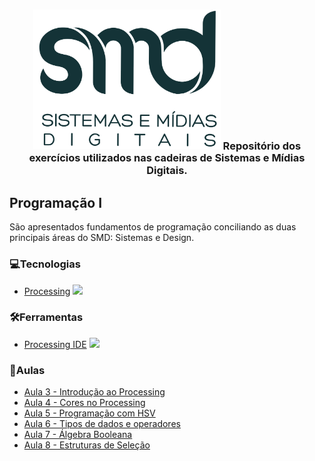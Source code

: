 <h3 align="center">
  <img src="https://github.com/Reinaldodasilva/SMD/blob/master/smd.png" width="300px">
  Repositório dos exercícios utilizados nas cadeiras de Sistemas e Mídias Digitais.
</h3>


## Programação I
São apresentados fundamentos de programação conciliando as duas principais áreas do SMD: Sistemas e Design.

### 💻Tecnologias
  * [Processing](https://processing.org/) <img src="https://upload.wikimedia.org/wikipedia/commons/thumb/2/2e/Processing_3_logo.png/600px-Processing_3_logo.png" width="30px"> 

### 🛠️Ferramentas
  * [Processing IDE](https://processing.org/download/) <img src="https://upload.wikimedia.org/wikipedia/commons/thumb/2/2e/Processing_3_logo.png/600px-Processing_3_logo.png" width="30px">

### 🎯Aulas
  * [Aula 3 - Introdução ao Processing](https://github.com/Reinaldodasilva/SMD/tree/master/Programa%C3%A7%C3%A3o%20I/Aula%203%20-%20Introdu%C3%A7%C3%A3o%20ao%20processing)
  * [Aula 4 - Cores no Processing](https://github.com/Reinaldodasilva/SMD/tree/master/Programa%C3%A7%C3%A3o%20I/Aula%204%20-%20Cores%20no%20processing)
  * [Aula 5 - Programação com HSV](https://github.com/Reinaldodasilva/SMD/tree/master/Programa%C3%A7%C3%A3o%20I/Aula%205%20-%20Programa%C3%A7%C3%A3o%20com%20HSV)
  * [Aula 6 - Tipos de dados e operadores](https://github.com/Reinaldodasilva/SMD/tree/master/Programa%C3%A7%C3%A3o%20I/Aula%206%20-%20Tipos%2C%20dados%20e%20operadores)
  * [Aula 7 - Álgebra Booleana](https://github.com/Reinaldodasilva/SMD/tree/master/Programa%C3%A7%C3%A3o%20I/Aula%207%20-%20Algebra%20Booleana)
  * [Aula 8 - Estruturas de Seleção](https://github.com/Reinaldodasilva/SMD/tree/master/Programa%C3%A7%C3%A3o%20I/Aula%208%20-%20Estruturas%20de%20Sele%C3%A7%C3%A3o)
